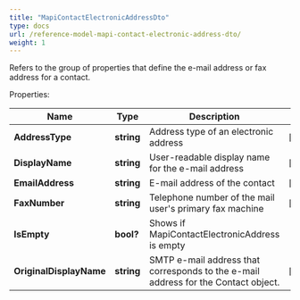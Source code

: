 ```yaml
---
title: "MapiContactElectronicAddressDto"
type: docs
url: /reference-model-mapi-contact-electronic-address-dto/
weight: 1
---
```

Refers to the group of properties that define the e-mail address or fax address for a contact.             

Properties:

Name | Type | Description | Notes
---- | ---- | ----------- | -----
**AddressType** | **string** | Address type of an electronic address | [optional] 
**DisplayName** | **string** | User-readable display name for the e-mail address | [optional] 
**EmailAddress** | **string** | E-mail address of the contact | [optional] 
**FaxNumber** | **string** | Telephone number of the mail user&#39;s primary fax machine | [optional] 
**IsEmpty** | **bool?** | Shows if MapiContactElectronicAddress is empty | 
**OriginalDisplayName** | **string** | SMTP e-mail address that corresponds to the e-mail address for the Contact object. | [optional] 


